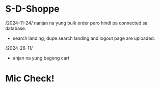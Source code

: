 # S-D-Shoppe
/2024-11-24/
nanjan na yung bulk order pero hindi pa connected sa database.
- search landing, dupe search landing and logout page are uploaded.

/2024-26-11/
- anjan na yung bagong cart
# Mic Check!
